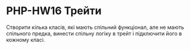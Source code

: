 # PHP-HW16 Трейти

Створити кілька класів, які мають спільний функціонал, але не мають спільного предка, винести спільну логіку в трейт і підключити його в кожному класі.